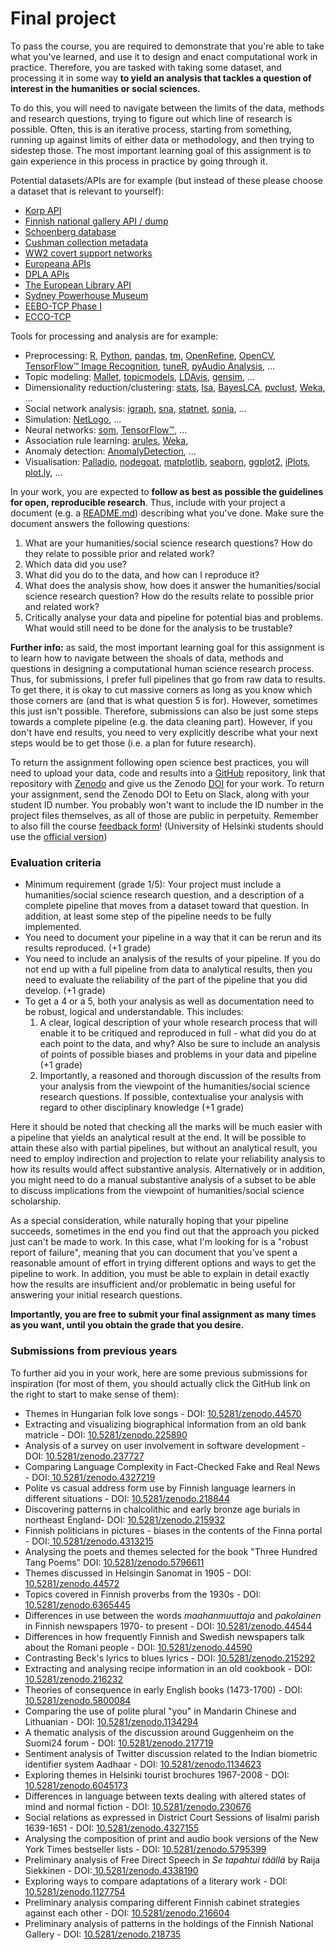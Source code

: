 # Final project

To pass the course, you are required to demonstrate that you're able to take what you've learned, and use it to design and enact computational work in practice. Therefore, you are tasked with taking some dataset, and processing it in some way **to yield an analysis that tackles a question of interest in the humanities or social sciences.**&#x20;

To do this, you will need to navigate between the limits of the data, methods and research questions, trying to figure out which line of research is possible. Often, this is an iterative process, starting from something, running up against limits of either data or methodology, and then trying to sidestep those. The most important learning goal of this assignment is to gain experience in this process in practice by going through it.

Potential datasets/APIs are for example (but instead of these please choose a dataset that is relevant to yourself):

* [Korp API](https://kitwiki.csc.fi/twiki/bin/view/FinCLARIN/KielipankkiHelpKorpWebService)
* [Finnish national gallery API / dump](http://kokoelmat.fng.fi/api/v2support/docs/#/download)
* [Schoenberg database](http://dla.library.upenn.edu/dla/schoenberg/ancillary.html?id=dla/schoenberg/data)
* [Cushman collection metadata](https://github.com/iulibdcs/cushman\_photos)
* [WW2 covert support networks](http://programminghistorian.org/lessons/creating-network-diagrams-from-historical-sources#about-the-case-study)
* [Europeana APIs](http://labs.europeana.eu/api)
* [DPLA APIs](http://dp.la/info/developers/codex/)
* [The European Library API](http://www.theeuropeanlibrary.org/confluence/display/developers/API+Documentation)
* [Sydney Powerhouse Museum](http://www.powerhousemuseum.com/collection/database/download.php)
* [EEBO-TCP Phase I](http://www.bodleian.ox.ac.uk/eebotcp/)
* [ECCO-TCP](http://www.textcreationpartnership.org/tcp-ecco/)

Tools for processing and analysis are for example:

* Preprocessing: [R](https://www.r-project.org/), [Python](https://www.python.org/), [pandas](http://pandas.pydata.org/), [tm](https://cran.r-project.org/web/packages/tm/index.html), [OpenRefine](http://openrefine.org/), [OpenCV](http://opencv.org/), [TensorFlow™ Image Recognition](https://www.tensorflow.org/versions/master/tutorials/image\_recognition/index.html), [tuneR](https://cran.r-project.org/web/packages/tuneR/index.html), [pyAudio Analysis](https://github.com/tyiannak/pyAudioAnalysis), ...
* Topic modeling: [Mallet](http://mallet.cs.umass.edu/), [topicmodels](https://cran.r-project.org/web/packages/topicmodels/index.html), [LDAvis](https://cran.r-project.org/web/packages/LDAvis/index.html), [gensim](https://radimrehurek.com/gensim/), ...
* Dimensionality reduction/clustering: [stats](https://stat.ethz.ch/R-manual/R-devel/library/stats/html/00Index.html), [lsa](https://cran.r-project.org/web/packages/lsa/index.html), [BayesLCA](https://cran.r-project.org/web/packages/BayesLCA/index.html), [pvclust](https://cran.r-project.org/web/packages/pvclust/index.html), [Weka](http://www.cs.waikato.ac.nz/ml/weka/), ...
* Social network analysis: [igraph](http://igraph.org/), [sna](https://cran.r-project.org/web/packages/sna/index.html), [statnet](https://cran.r-project.org/web/packages/statnet/index.html), [sonia](http://web.stanford.edu/group/sonia/index.html), …
* Simulation: [NetLogo](https://ccl.northwestern.edu/netlogo/), ...
* Neural networks: [som](https://cran.r-project.org/web/packages/som/index.html), [TensorFlow™](http://www.tensorflow.org/), ...
* Association rule learning: [arules](https://cran.r-project.org/web/packages/arules/index.html), [Weka](http://www.cs.waikato.ac.nz/ml/weka/),
* Anomaly detection: [AnomalyDetection](https://github.com/twitter/AnomalyDetection), ...
* Visualisation: [Palladio](http://palladio.designhumanities.org/), [nodegoat](http://nodegoat.net/), [matplotlib](http://matplotlib.org/), [seaborn](https://seaborn.pydata.org/index.html), [ggplot2](http://ggplot2.org/), [iPlots](https://cran.r-project.org/web/packages/iplots/index.html), [plot.ly](https://plot.ly/), ...

In your work, you are expected to **follow as best as possible the guidelines for open, reproducible research**. Thus, include with your project a document (e.g. a [README.md](https://help.github.com/articles/about-readmes/)) describing what you've done. Make sure the document answers the following questions:

1. What are your humanities/social science research questions? How do they relate to possible prior and related work?
2. Which data did you use?
3. What did you do to the data, and how can I reproduce it?
4. What does the analysis show, how does it answer the humanities/social science research question? How do the results relate to possible prior and related work?
5. Critically analyse your data and pipeline for potential bias and problems. What would still need to be done for the analysis to be trustable?

**Further info:** as said, the most important learning goal for this assignment is to learn how to navigate between the shoals of data, methods and questions in designing a computational human science research process. Thus, for submissions, I prefer full pipelines that go from raw data to results. To get there, it is okay to cut massive corners as long as you know which those corners are (and that is what question 5 is for). However, sometimes this just isn't possible. Therefore, submissions can also be just some steps towards a complete pipeline (e.g. the data cleaning part). However, if you don't have end results, you need to very explicitly describe what your next steps would be to get those (i.e. a plan for future research).

To return the assignment following open science best practices, you will need to upload your data, code and results into a [GitHub](http://github.com/) repository, link that repository with [Zenodo](https://zenodo.org/) and give us the Zenodo [DOI](https://www.doi.org/) for your work. To return your assignment, send the Zenodo DOI to Eetu on Slack, along with your student ID number. You probably won't want to include the ID number in the project files themselves, as all of those are public in perpetuity. Remember to also fill the course [feedback form](https://forms.gle/mAzroPpS89Hw2BQS8)! (University of Helsinki students should use the [official version](https://coursefeedback.helsinki.fi/targets/38431427/feedback))

### Evaluation criteria

* Minimum requirement (grade 1/5): Your project must include a humanities/social science research question, and a description of a complete pipeline that moves from a dataset toward that question. In addition, at least some step of the pipeline needs to be fully implemented.
* You need to document your pipeline in a way that it can be rerun and its results reproduced. (+1 grade)
* You need to include an analysis of the results of your pipeline. If you do not end up with a full pipeline from data to analytical results, then you need to evaluate the reliability of the part of the pipeline that you did develop. (+1 grade)
* To get a 4 or a 5, both your analysis as well as documentation need to be robust, logical and understandable. This includes:
  1. A clear, logical description of your whole research process that will enable it to be critiqued and reproduced in full - what did you do at each point to the data, and why? Also be sure to include an analysis of points of possible biases and problems in your data and pipeline (+1 grade)
  2. Importantly, a reasoned and thorough discussion of the results from your analysis from the viewpoint of the humanities/social science research questions. If possible, contextualise your analysis with regard to other disciplinary knowledge (+1 grade)

Here it should be noted that checking all the marks will be much easier with a pipeline that yields an analytical result at the end. It will be possible to attain these also with partial pipelines, but without an analytical result, you need to employ indirection and projection to relate your reliability analysis to how its results would affect substantive analysis. Alternatively or in addition, you might need to do a manual substantive analysis of a subset to be able to discuss implications from the viewpoint of humanities/social science scholarship.

As a special consideration, while naturally hoping that your pipeline succeeds, sometimes in the end you find out that the approach you picked just can't be made to work. In this case, what I'm looking for is a "robust report of failure", meaning that you can document that you've spent a reasonable amount of effort in trying different options and ways to get the pipeline to work. In addition, you must be able to explain in detail exactly how the results are insufficient and/or problematic in being useful for answering your initial research questions.

**Importantly, you are free to submit your final assignment as many times as you want, until you obtain the grade that you desire.**&#x20;

### Submissions from previous years

To further aid you in your work, here are some previous submissions for inspiration (for most of them, you should actually click the GitHub link on the right to start to make sense of them):

* Themes in Hungarian folk love songs - DOI: [10.5281/zenodo.44570](http://doi.org/10.5281/zenodo.44570)
* Extracting and visualizing biographical information from an old bank matricle - DOI: [10.5281/zenodo.225890](http://doi.org/10.5281/zenodo.225890)
* Analysis of a survey on user involvement in software development - DOI: [10.5281/zenodo.237727](https://doi.org/10.5281/zenodo.237727)
* Comparing Language Complexity in Fact-Checked Fake and Real News - DOI:[ 10.5281/zenodo.4327219](https://doi.org/10.5281/zenodo.4327219)
* Polite vs casual address form use by Finnish language learners in different situations - DOI: [10.5281/zenodo.218844](https://doi.org/10.5281/zenodo.218844)
* Discovering patterns in chalcolithic and early bronze age burials in northeast England- DOI: [10.5281/zenodo.215932](https://doi.org/10.5281/zenodo.215932)
* Finnish politicians in pictures - biases in the contents of the Finna portal - DOI:[ 10.5281/zenodo.4313215](https://doi.org/10.5281/zenodo.4313215)
* Analysing the poets and themes selected for the book "Three Hundred Tang Poems" DOI: [10.5281/zenodo.5796611](https://doi.org/10.5281/zenodo.5796611)
* Themes discussed in Helsingin Sanomat in 1905 - DOI: [10.5281/zenodo.44572](http://doi.org/10.5281/zenodo.44572)
* Topics covered in Finnish proverbs from the 1930s - DOI: [10.5281/zenodo.6365445](https://doi.org/10.5281/zenodo.6365445)
* Differences in use between the words _maahanmuuttaja_ and _pakolainen_ in Finnish newspapers 1970- to present - DOI: [10.5281/zenodo.44544](http://doi.org/10.5281/zenodo.44544)
* Differences in how frequently Finnish and Swedish newspapers talk about the Romani people - DOI: [10.5281/zenodo.44590](http://doi.org/10.5281/zenodo.44590)
* Contrasting Beck's lyrics to blues lyrics - DOI: [10.5281/zenodo.215292](http://doi.org/10.5281/zenodo.215292)
* Extracting and analysing recipe information in an old cookbook - DOI: [10.5281/zenodo.216232](https://doi.org/10.5281/zenodo.216232)
* Theories of consequence in early English books (1473-1700) - DOI: [10.5281/zenodo.5800084](https://doi.org/10.5281/zenodo.5800084)
* Comparing the use of polite plural "you" in Mandarin Chinese and Lithuanian - DOI: [10.5281/zenodo.1134294](https://doi.org/10.5281/zenodo.1134294)
* A thematic analysis of the discussion around Guggenheim on the Suomi24 forum - DOI: [10.5281/zenodo.217719](https://doi.org/10.5281/zenodo.217719)
* Sentiment analysis of Twitter discussion related to the Indian biometric identifier system Aadhaar - DOI: [10.5281/zenodo.1134623](https://doi.org/10.5281/zenodo.1134623)
* Exploring themes in Helsinki tourist brochures 1967-2008 - DOI: [10.5281/zenodo.6045173](https://doi.org/10.5281/zenodo.6045173)
* Differences in language between texts dealing with altered states of mind and normal fiction - DOI: [10.5281/zenodo.230676](https://doi.org/10.5281/zenodo.230676)
* Social relations as expressed in District Court Sessions of Iisalmi parish 1639-1651 - DOI: [10.5281/zenodo.4327155](https://doi.org/10.5281/zenodo.4327155)
* Analysing the composition of print and audio book versions of the New York Times bestseller lists - DOI: [10.5281/zenodo.5795399](https://doi.org/10.5281/zenodo.5795399)
* Preliminary analysis of Free Direct Speech in _Se tapahtui täällä_ by Raija Siekkinen - DOI:[ 10.5281/zenodo.4338190](https://doi.org/10.5281/zenodo.4338190)
* Exploring ways to compare adaptations of a literary work - DOI: [10.5281/zenodo.1127754](http://doi.org/10.5281/zenodo.1127754)
* Preliminary analysis comparing different Finnish cabinet strategies against each other - DOI: [10.5281/zenodo.216604](https://doi.org/10.5281/zenodo.216604)
* Preliminary analysis of patterns in the holdings of the Finnish National Gallery - DOI: [10.5281/zenodo.218735](https://doi.org/10.5281/zenodo.218735)
